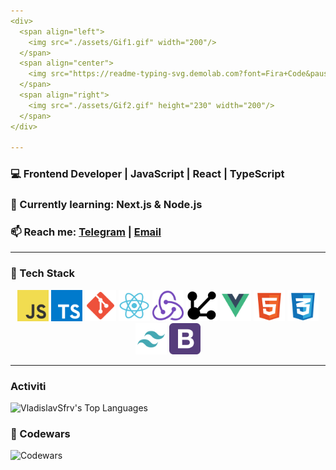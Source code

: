 ```yaml
---
<div>
  <span align="left">
    <img src="./assets/Gif1.gif" width="200"/>
  </span>
  <span align="center">
    <img src="https://readme-typing-svg.demolab.com?font=Fira+Code&pause=1000&color=00FFFF&width=435&lines=Hello,+my+name's+Vladislav!;I'm+Frontend+Developer;React+%7C+TypeScript+%7C+Node.js" alt="Typing SVG" />
  </span>
  <span align="right">
    <img src="./assets/Gif2.gif" height="230" width="200"/>
  </span>
</div>

---
```


<h3>💻 Frontend Developer | JavaScript | React | TypeScript</h3>  

<h3>🌱 Currently learning: Next.js & Node.js </h3>
<h3>📫 Reach me: <a href="https://t.me/qqarkis">Telegram</a> | <a href="mailto:vladislavsafarov04@mail.ru">Email</a></h3>

---

### 🧰 Tech Stack
<div align="center">
<img src="./assets/js.svg" width="50"/>  
<img src="./assets/typescript.svg" width="50"/>
<img src="./assets/git.svg" width="50"/>
<img src="./assets/react.svg" width="50"/>
<img src="./assets/redux.svg" width="50"/>
<img src="./assets/restapi.svg" width="50"/>
<img src="./assets/vue.svg" width="50"/>
<img src="./assets/html.svg" width="50"/>
<img src="./assets/css.svg" width="50"/>
<img src="./assets/tailwind.svg" width="50"/>
<img src="./assets/bootstrap.svg" width="50"/>
</div>

---

### Activiti

![VladislavSfrv's Top Languages](https://github-readme-stats.vercel.app/api/top-langs/?username=VladislavSfrv&theme=vue-dark&show_icons=true&hide_border=true&layout=compact)
### 🥋 Codewars
![Codewars](https://www.codewars.com/users/VladislavSfrv/badges/large)
